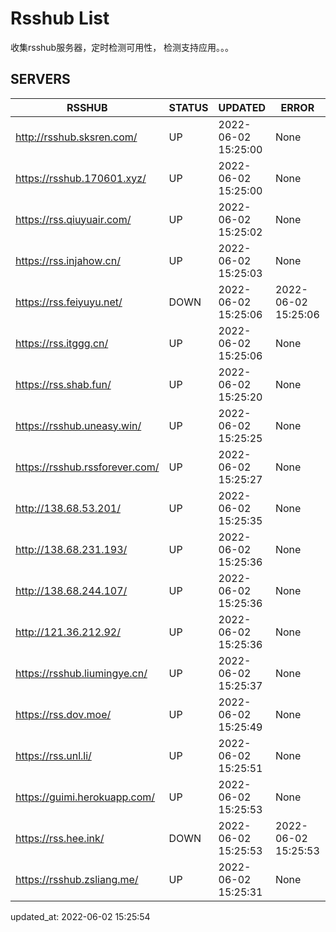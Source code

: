 # Rsshub List

收集rsshub服务器，定时检测可用性， 检测支持应用。。。


## SERVERS

|  RSSHUB   | STATUS  | UPDATED  | ERROR  | TWITTER |  
|  ----  | ----  | ----  | ----  | ---- |  
| http://rsshub.sksren.com/ | UP | 2022-06-02 15:25:00 | None |OK|  
| https://rsshub.170601.xyz/ | UP | 2022-06-02 15:25:00 | None |OK|  
| https://rss.qiuyuair.com/ | UP | 2022-06-02 15:25:02 | None ||  
| https://rss.injahow.cn/ | UP | 2022-06-02 15:25:03 | None ||  
| https://rss.feiyuyu.net/ | DOWN | 2022-06-02 15:25:06 | 2022-06-02 15:25:06 |  
| https://rss.itggg.cn/ | UP | 2022-06-02 15:25:06 | None ||  
| https://rss.shab.fun/ | UP | 2022-06-02 15:25:20 | None |OK|  
| https://rsshub.uneasy.win/ | UP | 2022-06-02 15:25:25 | None |OK|  
| https://rsshub.rssforever.com/ | UP | 2022-06-02 15:25:27 | None |OK|  
| http://138.68.53.201/ | UP | 2022-06-02 15:25:35 | None ||  
| http://138.68.231.193/ | UP | 2022-06-02 15:25:36 | None ||  
| http://138.68.244.107/ | UP | 2022-06-02 15:25:36 | None ||  
| http://121.36.212.92/ | UP | 2022-06-02 15:25:36 | None ||  
| https://rsshub.liumingye.cn/ | UP | 2022-06-02 15:25:37 | None ||  
| https://rss.dov.moe/ | UP | 2022-06-02 15:25:49 | None |OK|  
| https://rss.unl.li/ | UP | 2022-06-02 15:25:51 | None ||  
| https://guimi.herokuapp.com/ | UP | 2022-06-02 15:25:53 | None ||  
| https://rss.hee.ink/ | DOWN | 2022-06-02 15:25:53 | 2022-06-02 15:25:53 |  
| https://rsshub.zsliang.me/ | UP | 2022-06-02 15:25:31 | None |OK|  
  

updated_at: 2022-06-02 15:25:54  
